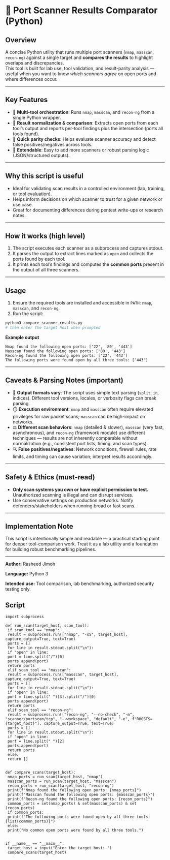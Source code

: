 # 🔁 Port Scanner Results Comparator (Python)

## Overview
A concise Python utility that runs multiple port scanners (`nmap`, `masscan`, `recon-ng`) against a single target and **compares the results** to highlight overlaps and discrepancies.  
This tool is built for lab use, tool validation, and result-parity analysis — useful when you want to know *which scanners agree* on open ports and where differences occur.

---

## Key Features
- 🧰 **Multi-tool orchestration**: Runs `nmap`, `masscan`, and `recon-ng` from a single Python wrapper.  
- 🔎 **Result normalization & comparison**: Extracts open ports from each tool’s output and reports per-tool findings plus the intersection (ports all tools found).  
- 🧪 **Quick parity checks**: Helps evaluate scanner accuracy and detect false positives/negatives across tools.  
- 🧩 **Extendable**: Easy to add more scanners or robust parsing logic (JSON/structured outputs).

---

## Why this script is useful
- Ideal for validating scan results in a controlled environment (lab, training, or tool evaluation).  
- Helps inform decisions on which scanner to trust for a given network or use case.  
- Great for documenting differences during pentest write-ups or research notes.

---

## How it works (high level)
1. The script executes each scanner as a subprocess and captures stdout.  
2. It parses the output to extract lines marked as `open` and collects the ports found by each tool.  
3. It prints each tool’s findings and computes the **common ports** present in the output of all three scanners.

---

## Usage
1. Ensure the required tools are installed and accessible in `PATH`: `nmap`, `masscan`, and `recon-ng`.  
2. Run the script:
```bash
python3 compare_scanner_results.py
# then enter the target host when prompted
````

**Example output**

```
Nmap found the following open ports: ['22', '80', '443']
Masscan found the following open ports: ['80', '443']
Recon-ng found the following open ports: ['22', '443']
The following ports were found open by all three tools: ['443']
```

---

## Caveats & Parsing Notes (important)

* 🧩 **Output formats vary**: The script uses simple text parsing (`split`, `in`, indices). Different tool versions, locales, or verbosity flags can break parsing.
* ⏱️ **Execution environment**: `nmap` and `masscan` often require elevated privileges for raw packet scans; `masscan` can be high-impact on networks.
* ⚖️ **Different scan behaviors**: `nmap` (detailed & slower), `masscan` (very fast, asynchronous), and `recon-ng` (framework module) use different techniques — results are not inherently comparable without normalization (e.g., consistent port lists, timing, and scan types).
* 🔍 **False positives/negatives**: Network conditions, firewall rules, rate limits, and timing can cause variation; interpret results accordingly.

---

## Safety & Ethics (must-read)

* **Only scan systems you own or have explicit permission to test.** Unauthorized scanning is illegal and can disrupt services.
* Use conservative settings on production networks. Notify defenders/stakeholders when running broad or fast scans.

---

## Implementation Note

This script is intentionally simple and readable — a practical starting point for deeper tool-comparison work. Treat it as a lab utility and a foundation for building robust benchmarking pipelines.

---

**Author:** Rasheed Jimoh

**Language:** Python 3

**Intended use:** Tool comparison, lab benchmarking, authorized security testing only.




## Script
```
import subprocess

def run_scan(target_host, scan_tool):
 if scan_tool == "nmap":
 result = subprocess.run(["nmap", "-sS", target_host],
capture_output=True, text=True)
 ports = []
 for line in result.stdout.split("\n"):
 if "open" in line:
 port = line.split("/")[0]
 ports.append(port)
 return ports
 elif scan_tool == "masscan":
 result = subprocess.run(["masscan", target_host],
capture_output=True, text=True)
 ports = []
 for line in result.stdout.split("\n"):
 if "open" in line:
 port = line.split(" ")[3].split("/")[0]
 ports.append(port)
 return ports
 elif scan_tool == "recon-ng":
 result = subprocess.run(["recon-ng", "--no-check", "-m",
"scanner/portscan/tcp", "--workspace", "default", "-e", f"RHOSTS=
{target_host}"], capture_output=True, text=True)
 ports = []
 for line in result.stdout.split("\n"):
 if "open" in line:
 port = line.split(" ")[2]
 ports.append(port)
 return ports
 else:
 return []


def compare_scans(target_host):
 nmap_ports = run_scan(target_host, "nmap")
 masscan_ports = run_scan(target_host, "masscan")
 recon_ports = run_scan(target_host, "recon-ng")
 print(f"Nmap found the following open ports: {nmap_ports}")
 print(f"Masscan found the following open ports: {masscan_ports}")
 print(f"Recon-ng found the following open ports: {recon_ports}")
 common_ports = set(nmap_ports) & set(masscan_ports) & set
(recon_ports)
 if common_ports:
 print(f"The following ports were found open by all three tools:
{list(common_ports)}")
 else:
 print("No common open ports were found by all three tools.")

 
if __name__ == "__main__":
 target_host = input("Enter the target host: ")
 compare_scans(target_host)
